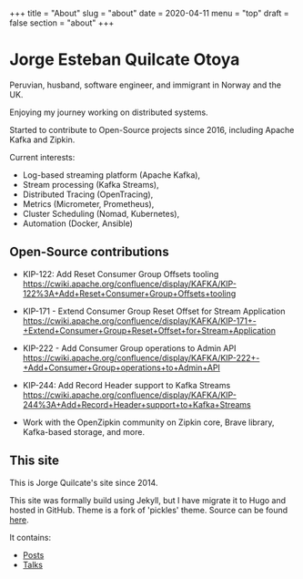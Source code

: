 +++
title = "About"
slug = "about"
date = 2020-04-11
menu = "top"
draft = false
section = "about"
+++

# Jorge Esteban Quilcate Otoya

Peruvian, husband, software engineer, and immigrant in Norway and the UK.

Enjoying my journey working on distributed systems.

Started to contribute to Open-Source projects since 2016, including Apache Kafka and Zipkin.

Current interests: 

* Log-based streaming platform (Apache Kafka),
* Stream processing (Kafka Streams),
* Distributed Tracing (OpenTracing), 
* Metrics (Micrometer, Prometheus), 
* Cluster Scheduling (Nomad, Kubernetes), 
* Automation (Docker, Ansible)

## Open-Source contributions

* KIP-122: Add Reset Consumer Group Offsets tooling https://cwiki.apache.org/confluence/display/KAFKA/KIP-122%3A+Add+Reset+Consumer+Group+Offsets+tooling

* KIP-171 - Extend Consumer Group Reset Offset for Stream Application https://cwiki.apache.org/confluence/display/KAFKA/KIP-171+-+Extend+Consumer+Group+Reset+Offset+for+Stream+Application

* KIP-222 - Add Consumer Group operations to Admin API https://cwiki.apache.org/confluence/display/KAFKA/KIP-222+-+Add+Consumer+Group+operations+to+Admin+API

* KIP-244: Add Record Header support to Kafka Streams https://cwiki.apache.org/confluence/display/KAFKA/KIP-244%3A+Add+Record+Header+support+to+Kafka+Streams

* Work with the OpenZipkin community on Zipkin core, Brave library, Kafka-based storage, and more.

## This site

This is Jorge Quilcate's site since 2014.

This site was formally build using Jekyll, but I have migrate it to Hugo and hosted in GitHub.
Theme is a fork of 'pickles' theme. Source can be found [here](https://themes.gohugo.io/hugo_theme_pickles/).

It contains: 

* [Posts](/posts/)
* [Talks](/talks/)